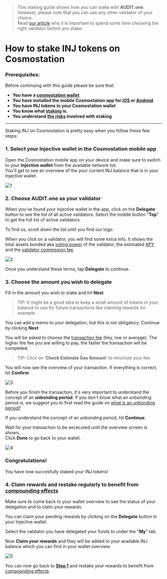   > This staking guide shows how you can stake with **AUDIT.one**. <br>
  > However, please note that you can use any other validator of your choice. <br>
  > Read [our article](Importance_of_choosing_the_right_validator.md) why it is important to spend some time choosing the right validator before you stake.

# How to stake INJ tokens on Cosmostation 

### Prerequisites:

Before continuing with this guide please be sure that:

- **You have a [cosmostation wallet](How_to_create_a_cosmostation_wallet.md)**
- **You have installed the mobile Cosmostation app for [iOS](https://apps.apple.com/app/cosmostation/id1459830339) or [Android](https://play.google.com/store/apps/details?id=wannabit.io.cosmostaion)**
- **You have INJ tokens in your Cosmostation wallet**
- **You know what [staking](What_is_staking.md) is.**
- **You understand [the risks](Risks_of_staking.md) involved with staking**

***

Staking INJ on Cosmostation is pretty easy when you follow these few steps:

### 1.  **<a name="step1"> Select your Injective wallet in the Cosmostation mobile app </a>**

Open the Cosmostation mobile app on your device and make sure to switch to your **Injective wallet** from the available network list. <br>
You'll get to see an overview of the your current INJ balance that is in your Injective wallet.

![1](https://user-images.githubusercontent.com/95366163/157482839-94174a7b-28cf-487c-b8d0-16b4c5b2af21.png)


### 2.  **Choose AUDIT.one as your validator**

When you've found your Injective wallet in the app, click on the **Delegate** button to see the list of all active validators. Select the middle button "**Top**" to get the full list of active validators. <br>

To find us, scroll down the list until you find our logo. <br>

When you click on a validator, you will find some extra info. It shows the total assets bonded aka [voting power](Voting_power.md) of the validator, the estimated [APY](APY.md) and the [validator commission fee](Validator_fee.md).

![2](https://user-images.githubusercontent.com/95366163/157482946-a6b22b09-f0d8-4d47-a945-18e8893260bb.png)

Once you understand these terms, tap **Delegate** to continue. <br>

### 3.  **Choose the amount you wish to delegate**

Fill in the amount you wish to stake and hit **Next**
  > TIP: It might be a good idea to keep a small amount of tokens in your balance to use for future transactions like claiming rewards for example.

You can add a memo to your delegation, but this is not obligatory. Continue by clicking **Next** <br>

You will be asked to choose the [transaction fee](Transaction_fees.md) (tiny, low or average). 
The higher the fee you are willing to pay, the faster the transaction will be completed. 
  > TIP: Click on ‘**Check Estimate Gas Amount**’ to minimize your fee.

You will now see the overview of your transaction. If everything is correct, hit **Confirm**

![3](https://user-images.githubusercontent.com/95366163/157483058-5bab9ea4-52a6-415e-9341-81ea7b2bee88.png)

Before you finish the transaction, it's very important to understand the concept of an **unbonding period**.
If you don't know what an unbonding period is, we suggest you to first read the guide on [what is an unbonding period?](Unbonding_period.md) <br>

If you understand the concept of an unbonding period, hit **Continue**. <br>

Wait for your transaction to be excecuted until the overview screen is shown. <br>
Click **Done** to go back to your wallet.

![4](https://user-images.githubusercontent.com/95366163/157483115-fc75199d-25f0-4447-aea5-080cf86ed84b.png)

### **Congratulations!** 
You have now succesfully staked your INJ tokens!


### 4.  **Claim rewards and restake regularly to benefit from [compounding effects](Compounding_interest.md)**

Make sure to come back to your wallet overview to see the status of your delegation and to claim your rewards.<br>

You can claim your pending rewards by clicking on the **Delegate** button in your Injective wallet.<br>

Select the validator you have delegated your funds to under the "**My**" tab. <br>

Now **Claim your rewards** and they will be added to your available INJ balance which you can find in your wallet overview.<br>

![5](https://user-images.githubusercontent.com/95366163/157483249-fa8dbd42-87c4-4a21-ad79-8d183b835d74.png)

You can now go back to [**Step 1**](#step1) and restake your rewards to benefit from [compounding effects](Compounding_interest.md).
